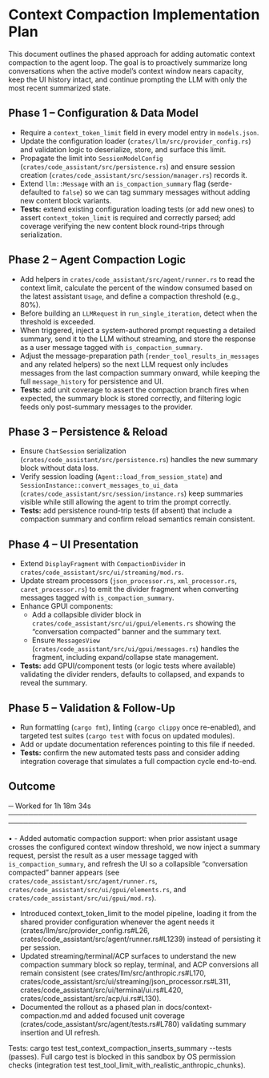 # Context Compaction Implementation Plan

This document outlines the phased approach for adding automatic context compaction to the agent loop. The goal is to proactively summarize long conversations when the active model’s context window nears capacity, keep the UI history intact, and continue prompting the LLM with only the most recent summarized state.

## Phase 1 – Configuration & Data Model
- Require a `context_token_limit` field in every model entry in `models.json`.
- Update the configuration loader (`crates/llm/src/provider_config.rs`) and validation logic to deserialize, store, and surface this limit.
- Propagate the limit into `SessionModelConfig` (`crates/code_assistant/src/persistence.rs`) and ensure session creation (`crates/code_assistant/src/session/manager.rs`) records it.
- Extend `llm::Message` with an `is_compaction_summary` flag (serde-defaulted to `false`) so we can tag summary messages without adding new content block variants.
- **Tests:** extend existing configuration loading tests (or add new ones) to assert `context_token_limit` is required and correctly parsed; add coverage verifying the new content block round-trips through serialization.

## Phase 2 – Agent Compaction Logic
- Add helpers in `crates/code_assistant/src/agent/runner.rs` to read the context limit, calculate the percent of the window consumed based on the latest assistant `Usage`, and define a compaction threshold (e.g., 80%).
- Before building an `LLMRequest` in `run_single_iteration`, detect when the threshold is exceeded.
- When triggered, inject a system-authored prompt requesting a detailed summary, send it to the LLM without streaming, and store the response as a user message tagged with `is_compaction_summary`.
- Adjust the message-preparation path (`render_tool_results_in_messages` and any related helpers) so the next LLM request only includes messages from the last compaction summary onward, while keeping the full `message_history` for persistence and UI.
- **Tests:** add unit coverage to assert the compaction branch fires when expected, the summary block is stored correctly, and filtering logic feeds only post-summary messages to the provider.

## Phase 3 – Persistence & Reload
- Ensure `ChatSession` serialization (`crates/code_assistant/src/persistence.rs`) handles the new summary block without data loss.
- Verify session loading (`Agent::load_from_session_state`) and `SessionInstance::convert_messages_to_ui_data` (`crates/code_assistant/src/session/instance.rs`) keep summaries visible while still allowing the agent to trim the prompt correctly.
- **Tests:** add persistence round-trip tests (if absent) that include a compaction summary and confirm reload semantics remain consistent.

## Phase 4 – UI Presentation
- Extend `DisplayFragment` with `CompactionDivider` in `crates/code_assistant/src/ui/streaming/mod.rs`.
- Update stream processors (`json_processor.rs`, `xml_processor.rs`, `caret_processor.rs`) to emit the divider fragment when converting messages tagged with `is_compaction_summary`.
- Enhance GPUI components:
  - Add a collapsible divider block in `crates/code_assistant/src/ui/gpui/elements.rs` showing the “conversation compacted” banner and the summary text.
  - Ensure `MessagesView` (`crates/code_assistant/src/ui/gpui/messages.rs`) handles the fragment, including expand/collapse state management.
- **Tests:** add GPUI/component tests (or logic tests where available) validating the divider renders, defaults to collapsed, and expands to reveal the summary.

## Phase 5 – Validation & Follow-Up
- Run formatting (`cargo fmt`), linting (`cargo clippy` once re-enabled), and targeted test suites (`cargo test` with focus on updated modules).
- Add or update documentation references pointing to this file if needed.
- **Tests:** confirm the new automated tests pass and consider adding integration coverage that simulates a full compaction cycle end-to-end.

## Outcome

─ Worked for 1h 18m 34s ──────────────────────────────────────────────────────────────────────────────────────────────────

• - Added automatic compaction support: when prior assistant usage crosses the configured context window threshold, we now inject a summary request, persist the result as a user message tagged with `is_compaction_summary`, and refresh the UI so a collapsible “conversation compacted” banner appears (see `crates/code_assistant/src/agent/runner.rs`, `crates/code_assistant/src/ui/gpui/elements.rs`, and `crates/code_assistant/src/ui/gpui/mod.rs`).
  - Introduced context_token_limit to the model pipeline, loading it from the shared provider configuration whenever the agent needs it (crates/llm/src/provider_config.rs#L26, crates/code_assistant/src/agent/runner.rs#L1239) instead of persisting it per session.
  - Updated streaming/terminal/ACP surfaces to understand the new compaction summary block so replay, terminal, and ACP conversions all remain consistent (see crates/llm/src/anthropic.rs#L170, crates/code_assistant/src/ui/streaming/json_processor.rs#L311, crates/code_assistant/src/ui/terminal/ui.rs#L420, crates/code_assistant/src/acp/ui.rs#L130).
  - Documented the rollout as a phased plan in docs/context-compaction.md and added focused unit coverage (crates/code_assistant/src/agent/tests.rs#L780) validating summary insertion and UI refresh.

  Tests: cargo test test_context_compaction_inserts_summary --tests (passes). Full cargo test is blocked in this sandbox by OS permission checks (integration test test_tool_limit_with_realistic_anthropic_chunks).
